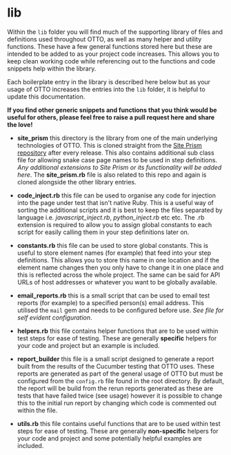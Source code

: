 # **lib**

Within the `lib` folder you will find much of the supporting library of files and definitions used throughout OTTO, as well as many helper and utility functions. These have a few general functions stored here but these are intended to be added to as your project code increases. This allows you to keep clean working code while referencing out to the functions and code snippets help within the library.

Each boilerplate entry in the library is described here below but as your usage of OTTO increases the entries into the `lib` folder, it is helpful to update this documentation.

**If you find other generic snippets and functions that you think would be useful for others, please feel free to raise a pull request here and share the love!**

* __site_prism__ this directory is the library from one of the main underlying technologies of OTTO. This is cloned straight from the [Site Prism repository](https://github.com/site-prism/site_prism) after every release. This also contains additional sub class file for allowing snake case page names to be used in step definitions. *Any additional extensions to Site Prism or its functionality will be added here*. The **site_prism.rb** file is also related to this repo and again is cloned alongside the other library entries.
    
* __code_inject.rb__ this file can be used to organise any code for injection into the page under test that isn't native Ruby. This is a useful way of sorting the additional scripts and it is best to keep the files separated by language i.e. *javascript_inject.rb*, *python_inject.rb* etc etc. The .rb extension is required to allow you to assign global constants to each script for easily calling them in your step definitions later on.

* __constants.rb__ this file can be used to store global constants. This is useful to store element names (for example) that feed into your step definitions. This allows you to store this name in one location and if the element name changes then you only have to change it in one place and this is reflected across the whole project. The same can be said for API URLs of host addresses or whatever you want to be globally available.

* __email_reports.rb__ this is a small script that can be used to email test reports (for example) to a specified person(s) email address. This utilised the `mail` gem and needs to be configured before use. *See file for self evident configuration*.

* __helpers.rb__ this file contains helper functions that are to be used within test steps for ease of testing. These are generally **specific** helpers for your code and project but an example is included.

* __report_builder__ this file is a small script designed to generate a report built from the results of the Cucumber testing that OTTO uses. These reports are generated as part of the general usage of OTTO but must be configured from the `config.rb` file found in the root directory. By default, the report will be build from the rerun reports generated as these are tests that have failed twice (see usage) however it is possible to change this to the initial run report by changing which code is commented out within the file. 

* __utils.rb__ this file contains useful functions that are to be used within test steps for ease of testing. These are generally **non-specific** helpers for your code and project and some potentially helpful examples are included.